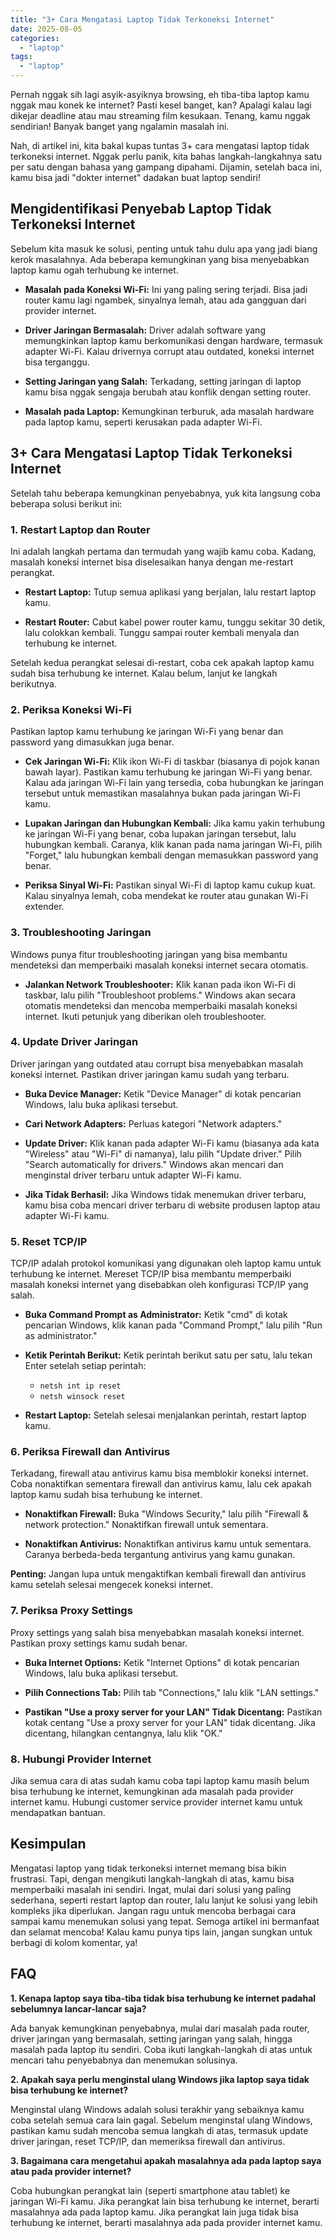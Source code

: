 ```yaml
---
title: "3+ Cara Mengatasi Laptop Tidak Terkoneksi Internet"
date: 2025-08-05
categories: 
  - "laptop"
tags: 
  - "laptop"
---
```


Pernah nggak sih lagi asyik-asyiknya browsing, eh tiba-tiba laptop kamu nggak mau konek ke internet? Pasti kesel banget, kan? Apalagi kalau lagi dikejar deadline atau mau streaming film kesukaan. Tenang, kamu nggak sendirian! Banyak banget yang ngalamin masalah ini.

Nah, di artikel ini, kita bakal kupas tuntas 3+ cara mengatasi laptop tidak terkoneksi internet. Nggak perlu panik, kita bahas langkah-langkahnya satu per satu dengan bahasa yang gampang dipahami. Dijamin, setelah baca ini, kamu bisa jadi "dokter internet" dadakan buat laptop sendiri!

## Mengidentifikasi Penyebab Laptop Tidak Terkoneksi Internet

Sebelum kita masuk ke solusi, penting untuk tahu dulu apa yang jadi biang kerok masalahnya. Ada beberapa kemungkinan yang bisa menyebabkan laptop kamu ogah terhubung ke internet.

- **Masalah pada Koneksi Wi-Fi:** Ini yang paling sering terjadi. Bisa jadi router kamu lagi ngambek, sinyalnya lemah, atau ada gangguan dari provider internet.
    
- **Driver Jaringan Bermasalah:** Driver adalah software yang memungkinkan laptop kamu berkomunikasi dengan hardware, termasuk adapter Wi-Fi. Kalau drivernya corrupt atau outdated, koneksi internet bisa terganggu.
    
- **Setting Jaringan yang Salah:** Terkadang, setting jaringan di laptop kamu bisa nggak sengaja berubah atau konflik dengan setting router.
    
- **Masalah pada Laptop:** Kemungkinan terburuk, ada masalah hardware pada laptop kamu, seperti kerusakan pada adapter Wi-Fi.
    

## 3+ Cara Mengatasi Laptop Tidak Terkoneksi Internet

Setelah tahu beberapa kemungkinan penyebabnya, yuk kita langsung coba beberapa solusi berikut ini:

### 1\. Restart Laptop dan Router

Ini adalah langkah pertama dan termudah yang wajib kamu coba. Kadang, masalah koneksi internet bisa diselesaikan hanya dengan me-restart perangkat.

- **Restart Laptop:** Tutup semua aplikasi yang berjalan, lalu restart laptop kamu.
    
- **Restart Router:** Cabut kabel power router kamu, tunggu sekitar 30 detik, lalu colokkan kembali. Tunggu sampai router kembali menyala dan terhubung ke internet.
    

Setelah kedua perangkat selesai di-restart, coba cek apakah laptop kamu sudah bisa terhubung ke internet. Kalau belum, lanjut ke langkah berikutnya.

### 2\. Periksa Koneksi Wi-Fi

Pastikan laptop kamu terhubung ke jaringan Wi-Fi yang benar dan password yang dimasukkan juga benar.

- **Cek Jaringan Wi-Fi:** Klik ikon Wi-Fi di taskbar (biasanya di pojok kanan bawah layar). Pastikan kamu terhubung ke jaringan Wi-Fi yang benar. Kalau ada jaringan Wi-Fi lain yang tersedia, coba hubungkan ke jaringan tersebut untuk memastikan masalahnya bukan pada jaringan Wi-Fi kamu.
    
- **Lupakan Jaringan dan Hubungkan Kembali:** Jika kamu yakin terhubung ke jaringan Wi-Fi yang benar, coba lupakan jaringan tersebut, lalu hubungkan kembali. Caranya, klik kanan pada nama jaringan Wi-Fi, pilih "Forget," lalu hubungkan kembali dengan memasukkan password yang benar.
    
- **Periksa Sinyal Wi-Fi:** Pastikan sinyal Wi-Fi di laptop kamu cukup kuat. Kalau sinyalnya lemah, coba mendekat ke router atau gunakan Wi-Fi extender.
    

### 3\. Troubleshooting Jaringan

Windows punya fitur troubleshooting jaringan yang bisa membantu mendeteksi dan memperbaiki masalah koneksi internet secara otomatis.

- **Jalankan Network Troubleshooter:** Klik kanan pada ikon Wi-Fi di taskbar, lalu pilih "Troubleshoot problems." Windows akan secara otomatis mendeteksi dan mencoba memperbaiki masalah koneksi internet. Ikuti petunjuk yang diberikan oleh troubleshooter.

### 4\. Update Driver Jaringan

Driver jaringan yang outdated atau corrupt bisa menyebabkan masalah koneksi internet. Pastikan driver jaringan kamu sudah yang terbaru.

- **Buka Device Manager:** Ketik "Device Manager" di kotak pencarian Windows, lalu buka aplikasi tersebut.
    
- **Cari Network Adapters:** Perluas kategori "Network adapters."
    
- **Update Driver:** Klik kanan pada adapter Wi-Fi kamu (biasanya ada kata "Wireless" atau "Wi-Fi" di namanya), lalu pilih "Update driver." Pilih "Search automatically for drivers." Windows akan mencari dan menginstal driver terbaru untuk adapter Wi-Fi kamu.
    
- **Jika Tidak Berhasil:** Jika Windows tidak menemukan driver terbaru, kamu bisa coba mencari driver terbaru di website produsen laptop atau adapter Wi-Fi kamu.
    

### 5\. Reset TCP/IP

TCP/IP adalah protokol komunikasi yang digunakan oleh laptop kamu untuk terhubung ke internet. Mereset TCP/IP bisa membantu memperbaiki masalah koneksi internet yang disebabkan oleh konfigurasi TCP/IP yang salah.

- **Buka Command Prompt as Administrator:** Ketik "cmd" di kotak pencarian Windows, klik kanan pada "Command Prompt," lalu pilih "Run as administrator."
    
- **Ketik Perintah Berikut:** Ketik perintah berikut satu per satu, lalu tekan Enter setelah setiap perintah:
    
    - `netsh int ip reset`
    - `netsh winsock reset`
- **Restart Laptop:** Setelah selesai menjalankan perintah, restart laptop kamu.
    

### 6\. Periksa Firewall dan Antivirus

Terkadang, firewall atau antivirus kamu bisa memblokir koneksi internet. Coba nonaktifkan sementara firewall dan antivirus kamu, lalu cek apakah laptop kamu sudah bisa terhubung ke internet.

- **Nonaktifkan Firewall:** Buka "Windows Security," lalu pilih "Firewall & network protection." Nonaktifkan firewall untuk sementara.
    
- **Nonaktifkan Antivirus:** Nonaktifkan antivirus kamu untuk sementara. Caranya berbeda-beda tergantung antivirus yang kamu gunakan.
    

**Penting:** Jangan lupa untuk mengaktifkan kembali firewall dan antivirus kamu setelah selesai mengecek koneksi internet.

### 7\. Periksa Proxy Settings

Proxy settings yang salah bisa menyebabkan masalah koneksi internet. Pastikan proxy settings kamu sudah benar.

- **Buka Internet Options:** Ketik "Internet Options" di kotak pencarian Windows, lalu buka aplikasi tersebut.
    
- **Pilih Connections Tab:** Pilih tab "Connections," lalu klik "LAN settings."
    
- **Pastikan "Use a proxy server for your LAN" Tidak Dicentang:** Pastikan kotak centang "Use a proxy server for your LAN" tidak dicentang. Jika dicentang, hilangkan centangnya, lalu klik "OK."
    

### 8\. Hubungi Provider Internet

Jika semua cara di atas sudah kamu coba tapi laptop kamu masih belum bisa terhubung ke internet, kemungkinan ada masalah pada provider internet kamu. Hubungi customer service provider internet kamu untuk mendapatkan bantuan.

## Kesimpulan

Mengatasi laptop yang tidak terkoneksi internet memang bisa bikin frustrasi. Tapi, dengan mengikuti langkah-langkah di atas, kamu bisa memperbaiki masalah ini sendiri. Ingat, mulai dari solusi yang paling sederhana, seperti restart laptop dan router, lalu lanjut ke solusi yang lebih kompleks jika diperlukan. Jangan ragu untuk mencoba berbagai cara sampai kamu menemukan solusi yang tepat. Semoga artikel ini bermanfaat dan selamat mencoba! Kalau kamu punya tips lain, jangan sungkan untuk berbagi di kolom komentar, ya!

## FAQ

**1\. Kenapa laptop saya tiba-tiba tidak bisa terhubung ke internet padahal sebelumnya lancar-lancar saja?**

Ada banyak kemungkinan penyebabnya, mulai dari masalah pada router, driver jaringan yang bermasalah, setting jaringan yang salah, hingga masalah pada laptop itu sendiri. Coba ikuti langkah-langkah di atas untuk mencari tahu penyebabnya dan menemukan solusinya.

**2\. Apakah saya perlu menginstal ulang Windows jika laptop saya tidak bisa terhubung ke internet?**

Menginstal ulang Windows adalah solusi terakhir yang sebaiknya kamu coba setelah semua cara lain gagal. Sebelum menginstal ulang Windows, pastikan kamu sudah mencoba semua langkah di atas, termasuk update driver jaringan, reset TCP/IP, dan memeriksa firewall dan antivirus.

**3\. Bagaimana cara mengetahui apakah masalahnya ada pada laptop saya atau pada provider internet?**

Coba hubungkan perangkat lain (seperti smartphone atau tablet) ke jaringan Wi-Fi kamu. Jika perangkat lain bisa terhubung ke internet, berarti masalahnya ada pada laptop kamu. Jika perangkat lain juga tidak bisa terhubung ke internet, berarti masalahnya ada pada provider internet kamu.
